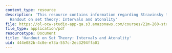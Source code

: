 ```yaml
---
content_type: resource
description: 'This resource contains information regarding Stravinsky to the present:
  Handout on set theory: Intervals and atonality'
file: https://ol-ocw-studio-app-qa.s3.amazonaws.com/courses/21m-260-stravinsky-to-the-present-spring-2016/444e082b4c0ee73a557c2ec3294ffa01_MIT21M_260S16_SetTheory.pdf
file_type: application/pdf
resourcetype: Document
title: 'Handout on Set Theory: Intervals and Atonality'
uid: 444e082b-4c0e-e73a-557c-2ec3294ffa01
---
```

